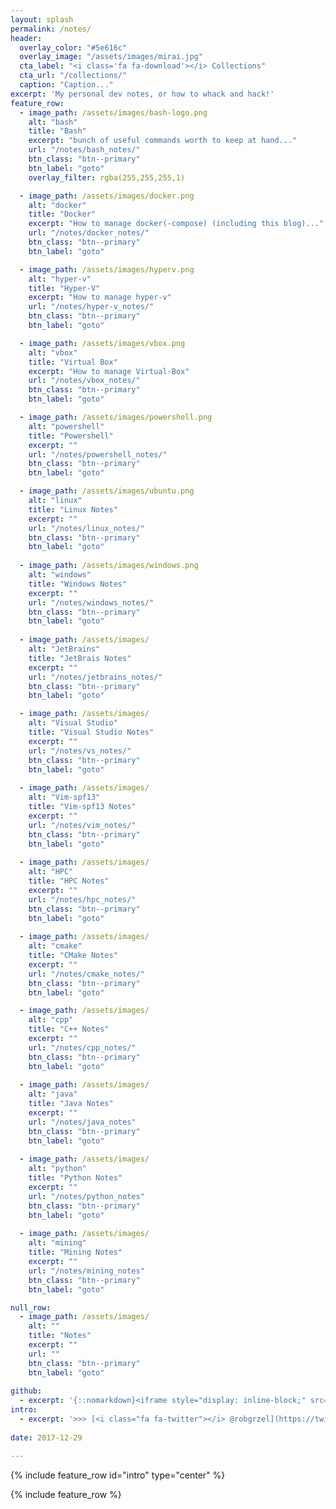 ```yaml
---
layout: splash
permalink: /notes/
header:
  overlay_color: "#5e616c"
  overlay_image: "/assets/images/mirai.jpg"
  cta_label: "<i class='fa fa-download'></i> Collections"
  cta_url: "/collections/"
  caption: "Caption..." 
excerpt: 'My personal dev notes, or how to whack and hack!'
feature_row:
  - image_path: /assets/images/bash-logo.png
    alt: "bash"
    title: "Bash"
    excerpt: "bunch of useful commands worth to keep at hand..."
    url: "/notes/bash_notes/"
    btn_class: "btn--primary"
    btn_label: "goto"
    overlay_filter: rgba(255,255,255,1)

  - image_path: /assets/images/docker.png 
    alt: "docker"
    title: "Docker"
    excerpt: "How to manage docker(-compose) (including this blog)..."
    url: "/notes/docker_notes/"
    btn_class: "btn--primary"
    btn_label: "goto"

  - image_path: /assets/images/hyperv.png
    alt: "hyper-v"
    title: "Hyper-V"
    excerpt: "How to manage hyper-v"
    url: "/notes/hyper-v_notes/"
    btn_class: "btn--primary"
    btn_label: "goto"

  - image_path: /assets/images/vbox.png
    alt: "vbox"
    title: "Virtual Box"
    excerpt: "How to manage Virtual-Box"
    url: "/notes/vbox_notes/"
    btn_class: "btn--primary"
    btn_label: "goto"

  - image_path: /assets/images/powershell.png
    alt: "powershell"
    title: "Powershell"
    excerpt: ""
    url: "/notes/powershell_notes/"
    btn_class: "btn--primary"
    btn_label: "goto"

  - image_path: /assets/images/ubuntu.png
    alt: "linux"
    title: "Linux Notes"
    excerpt: ""
    url: "/notes/linux_notes/"
    btn_class: "btn--primary"
    btn_label: "goto"
    
  - image_path: /assets/images/windows.png
    alt: "windows"
    title: "Windows Notes"
    excerpt: ""
    url: "/notes/windows_notes/"
    btn_class: "btn--primary"
    btn_label: "goto"
    
  - image_path: /assets/images/
    alt: "JetBrains"
    title: "JetBrais Notes"
    excerpt: ""
    url: "/notes/jetbrains_notes/"
    btn_class: "btn--primary"
    btn_label: "goto"

  - image_path: /assets/images/
    alt: "Visual Studio"
    title: "Visual Studio Notes"
    excerpt: ""
    url: "/notes/vs_notes/"
    btn_class: "btn--primary"
    btn_label: "goto"
    
  - image_path: /assets/images/
    alt: "Vim-spf13"
    title: "Vim-spf13 Notes"
    excerpt: ""
    url: "/notes/vim_notes/"
    btn_class: "btn--primary"
    btn_label: "goto"
    
  - image_path: /assets/images/
    alt: "HPC"
    title: "HPC Notes"
    excerpt: ""
    url: "/notes/hpc_notes/"
    btn_class: "btn--primary"
    btn_label: "goto"    
    
  - image_path: /assets/images/
    alt: "cmake"
    title: "CMake Notes"
    excerpt: ""
    url: "/notes/cmake_notes/"
    btn_class: "btn--primary"
    btn_label: "goto"

  - image_path: /assets/images/
    alt: "cpp"
    title: "C++ Notes"
    excerpt: ""
    url: "/notes/cpp_notes/"
    btn_class: "btn--primary"
    btn_label: "goto"
    
  - image_path: /assets/images/
    alt: "java"
    title: "Java Notes"
    excerpt: ""
    url: "/notes/java_notes"
    btn_class: "btn--primary"
    btn_label: "goto"
    
  - image_path: /assets/images/
    alt: "python"
    title: "Python Notes"
    excerpt: ""
    url: "/notes/python_notes"
    btn_class: "btn--primary"
    btn_label: "goto"
    
  - image_path: /assets/images/
    alt: "mining"
    title: "Mining Notes"
    excerpt: ""
    url: "/notes/mining_notes"
    btn_class: "btn--primary"
    btn_label: "goto"

null_row:
  - image_path: /assets/images/
    alt: ""
    title: "Notes"
    excerpt: ""
    url: ""
    btn_class: "btn--primary"
    btn_label: "goto"
 
github:
  - excerpt: '{::nomarkdown}<iframe style="display: inline-block;" src="https://ghbtns.com/github-btn.html?user=mmistakes&repo=minimal-mistakes&type=star&count=true&size=large" frameborder="0" scrolling="0" width="160px" height="30px"></iframe> <iframe style="display: inline-block;" src="https://ghbtns.com/github-btn.html?user=mmistakes&repo=minimal-mistakes&type=fork&count=true&size=large" frameborder="0" scrolling="0" width="158px" height="30px"></iframe>{:/nomarkdown}'
intro:
  - excerpt: '>>> [<i class="fa fa-twitter"></i> @robgrzel](https://twitter.com/robgrzel){: .btn .btn--twitter} [<i class="fa fa-paypal"></i> Tip Me](https://www.paypal.me/robgrzel){: .btn .btn--primary}'
  
date: 2017-12-29

---
```



{% include feature_row id="intro" type="center" %}

{% include feature_row %}

